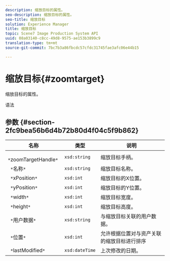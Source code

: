 ```yaml
---
description: 缩放目标的属性。
seo-description: 缩放目标的属性。
seo-title: 缩放目标
solution: Experience Manager
title: 缩放目标
topic: Scene7 Image Production System API
uuid: 08a03140-c8cc-49d8-9575-ae153b3899c9
translation-type: tm+mt
source-git-commit: 7bc7b3a86fbcdc57cfdc31745fae3afc06e44b15

---
```



# 缩放目标{#zoomtarget}

缩放目标的属性。

语法

## 参数 {#section-2fc9bea56b6d4b72b80d4f04c5f9b862}

| 名称 | 类型 | 说明 |
|---|---|---|
| ` *`zoomTargetHandle`*` | `xsd:string` | 缩放目标手柄。 |
| ` *`名称`*` | `xsd:string` | 缩放目标名称。 |
| ` *`xPosition`*` | `xsd:int` | 缩放目标的X位置。 |
| ` *`yPosition`*` | `xsd:int` | 缩放目标的Y位置。 |
| ` *`width`*` | `xsd:int` | 缩放目标宽度。 |
| ` *`height`*` | `xsd:int` | 缩放目标高度。 |
| ` *`用户数据`*` | `xsd:string` | 与缩放目标关联的用户数据。 |
| ` *`位置`*` | `xsd:int` | 允许根据位置对与资产关联的缩放目标进行排序 |
| ` *`lastModified`*` | `xsd:dateTime` | 上次修改的日期。 |

